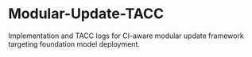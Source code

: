 # Modular-Update-TACC
Implementation and TACC logs for CI-aware modular update framework targeting foundation model deployment.

